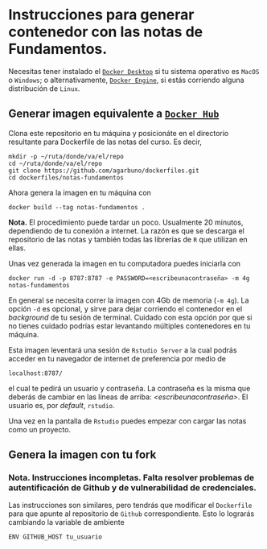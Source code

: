 # Instrucciones para generar contenedor con las notas de Fundamentos.  

Necesitas tener instalado el [`Docker Desktop`](https://docs.docker.com/desktop/) si tu
sistema operativo es `MacOS` o `Windows`; o alternativamente, [`Docker
Engine`](https://docs.docker.com/engine/), si estás corriendo alguna
distribución de `Linux`.

## Generar imagen equivalente a [`Docker Hub`](https://hub.docker.com/repository/docker/agarbuno/notas-fundamentos)

Clona este repositorio en tu máquina y posicionáte en el directorio resultante para Dockerfile de las notas del curso. 
Es decir, 

```{bash}
mkdir -p ~/ruta/donde/va/el/repo
cd ~/ruta/donde/va/el/repo
git clone https://github.com/agarbuno/dockerfiles.git
cd dockerfiles/notas-fundamentos
```

Ahora genera la imagen en tu máquina con 
```{bash}
docker build --tag notas-fundamentos .
```
**Nota.** El procedimiento puede tardar un poco. Usualmente 20 minutos, dependiendo de tu conexión a internet. La razón es que 
se descarga el repositorio de las notas y también todas las librerías de `R` que utilizan en ellas. 

Unas vez generada la imagen en tu computadora puedes iniciarla con 
```{bash}
docker run -d -p 8787:8787 -e PASSWORD=<escribeunacontraseña> -m 4g notas-fundamentos
```
En general se necesita correr la imagen con 4Gb de memoria (`-m 4g`).  La opción
`-d` es opcional, y sirve para dejar corriendo el contenedor en el *background*
de tu sesión de terminal. Cuidado con esta opción por que si no tienes cuidado
podrías estar levantando múltiples contenedores en tu máquina.

Esta imagen leventará una sesión de `Rstudio Server` a la cual podrás acceder en
tu navegador de internet de preferencia por medio de
```{bash}
localhost:8787/
```
el cual te pedirá un usuario y contraseña. La contraseña es la misma que deberás
de cambiar en las líneas de arriba: *<escribeunacontraseña>*. El usuario es, por
*default*, `rstudio`.

Una vez en la pantalla de `Rstudio` puedes empezar con cargar las notas como un
proyecto.

## Genera la imagen con tu fork 

### **Nota.** Instrucciones incompletas. Falta resolver problemas de autentificación de Github y de vulnerabilidad de credenciales.

Las instrucciones son similares, pero tendrás que modificar el `Dockerfile` para que apunte al 
repositorio de `Github` correspondiente. Esto lo lograrás cambiando la variable de ambiente 
```{bash}
ENV GITHUB_HOST tu_usuario
```

